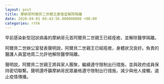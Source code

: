 ```yaml
---
layout: post
title: 摩納哥阿爾貝二世親王康復並解除隔離
date: 2020-04-01 04:43:56.000000000 +08:00
categories: rthk
---
```


早前感染新型冠狀病毒的摩納哥元首阿爾貝二世親王已經痊癒，並解除醫學隔離。

阿爾貝二世辦公室發表聲明說，阿爾貝二世親王已經痊癒，身體狀況良好。負責的醫護人員當地周二允許他解除醫學隔離。

聲明說，阿爾貝二世親王將與家人團聚，繼續遵守限制出行措施，並與政府成員保持密切聯繫。聲明還呼籲摩納哥民眾嚴格遵守限制出行措施，減少與他人接觸，遏止疫情傳播。
